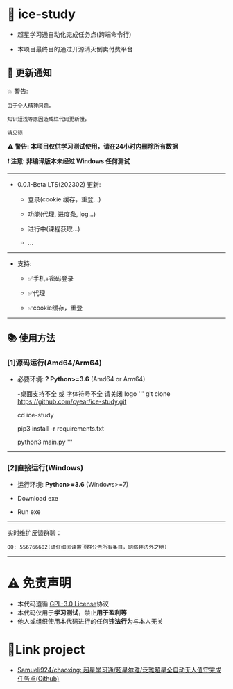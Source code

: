 # 🍥 ice-study

- 超星学习通自动化完成任务点(跨端命令行)

- 本项目最终目的通过开源消灭倒卖付费平台

## :speech_balloon: 更新通知

💥 警告:

    由于个人精神问题，

    知识短浅等原因造成烂代码更新慢，

    请见谅

**⚠️ 警告: 本项目仅供学习测试使用，请在24小时内删除所有数据**

**❗️ 注意: 非编译版本未经过 Windows 任何测试**

---

- 0.0.1-Beta LTS(202302) 更新:

  - 登录(cookie 缓存，重登...)

  - 功能(代理, 进度条, log...)

  - 进行中(课程获取...)

  - ...

---

- 支持:

  - ✅手机+密码登录

  - ✅代理

  - ✅cookie缓存，重登

---

## :books: 使用方法

### [1]源码运行(Amd64/Arm64)

- 必要环境: **? Python>=3.6** (Amd64 or Arm64)
  
  -桌面支持不全 或 字体符号不全 请关闭 logo
  '''
  git clone https://github.com/cyear/ice-study.git
  
  cd ice-study
  
  pip3 install -r requirements.txt
  
  python3 main.py
  '''

---

### [2]直接运行(Windows)

- 运行环境: **Python>=3.6** (Windows>=7)

- Download exe

- Run exe

---

实时维护反馈群聊：

    QQ: 556766602(请仔细阅读置顶群公告所有条目，网络非法外之地)

---

# :warning: 免责声明

- 本代码遵循 [GPL-3.0 License](https://github.com/cyear/ice-study/blob/main/LICENSE)协议
- 本代码仅用于**学习测试**，禁止**用于盈利等**
- 他人或组织使用本代码进行的任何**违法行为**与本人无关

# 🔗Link project
- [Samueli924/chaoxing: 超星学习通/超星尔雅/泛雅超星全自动无人值守完成任务点(Github)](https://github.com/Samueli924/chaoxing)
